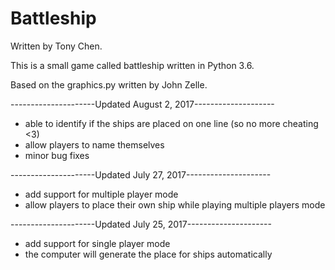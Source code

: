 # Battleship

Written by Tony Chen.

This is a small game called battleship written in Python 3.6.

Based on the graphics.py written by John Zelle.

---------------------Updated August 2, 2017--------------------
- able to identify if the ships are placed on one line (so no more cheating <3)
- allow players to name themselves
- minor bug fixes

---------------------Updated July 27, 2017---------------------
- add support for multiple player mode
- allow players to place their own ship while playing multiple players mode

---------------------Updated July 25, 2017---------------------
- add support for single player mode
- the computer will generate the place for ships automatically
